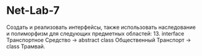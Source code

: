 # Net-Lab-7
Создать и реализовать интерфейсы, также использовать наследование и полиморфизм для следующих предметных областей: 
13. interface Транспортное Средство -> abstract class Общественный Транспорт -> class Трамвай.
